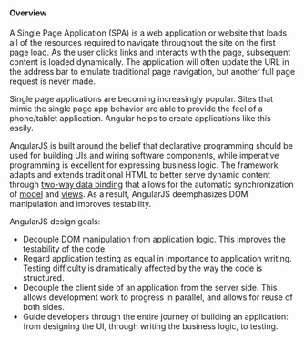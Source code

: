 #### Overview

A Single Page Application (SPA) is a web application or website that loads all of the resources required to navigate throughout the site on the first page load. As the user clicks links and interacts with the page, subsequent content is loaded dynamically. The application will often update the URL in the address bar to emulate traditional page navigation, but another full page request is never made.

Single page applications are becoming increasingly popular. Sites that mimic the single page app behavior are able to provide the feel of a phone/tablet application. Angular helps to create applications like this easily.

AngularJS is built around the belief that declarative programming should be used for building UIs and wiring software components, while imperative programming is excellent for expressing business logic. The framework adapts and extends traditional HTML to better serve dynamic content through <a class="x-grid-item"  href='/slidedeck/#6. View-Models-and-Data-Binding/5. Two-way Binding' target="_blank">two-way data binding</a> that allows for the automatic synchronization of <a class="x-grid-item"  href='/slidedeck/#3. Architecture/4. MVC/5. Model' target="_blank">model</a> and <a class="x-grid-item"  href='#3. Architecture/4. MVC/3. View' target="_blank">views</a>. As a result, AngularJS deemphasizes DOM manipulation and improves testability.

AngularJS design goals:

* Decouple DOM manipulation from application logic. This improves the testability of the code.
* Regard application testing as equal in importance to application writing. Testing difficulty is dramatically affected by the way the code is structured.
* Decouple the client side of an application from the server side. This allows development work to progress in parallel, and allows for reuse of both sides.
* Guide developers through the entire journey of building an application: from designing the UI, through writing the business logic, to testing.
